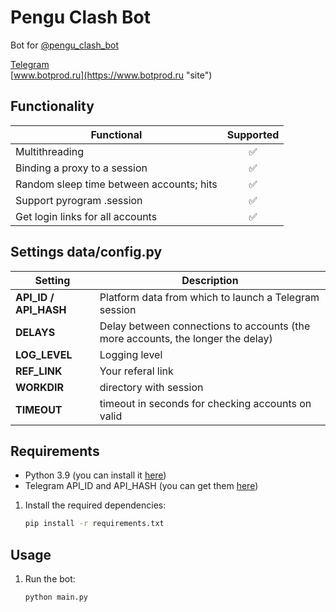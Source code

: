 # Pengu Clash Bot

Bot for [@pengu_clash_bot](https://t.me/pengu_clash_bot?start=invite-avo5rj)

[Telegram](https://t.me/botpr0d "BOTPROD")<br>
[www.botprod.ru](https://www.botprod.ru "site")

## Functionality

| Functional                               | Supported |
|------------------------------------------|:---------:|
| Multithreading                           |     ✅     |
| Binding a proxy to a session             |     ✅     |
| Random sleep time between accounts; hits |     ✅     |
| Support pyrogram .session                |     ✅     |
| Get login links for all accounts         |     ✅     |

## Settings data/config.py

| Setting               | Description                                                                     |
|-----------------------|---------------------------------------------------------------------------------|
| **API_ID / API_HASH** | Platform data from which to launch a Telegram session                           |
| **DELAYS**            | Delay between connections to accounts (the more accounts, the longer the delay) |
| **LOG_LEVEL**         | Logging level                                                                   |
| **REF_LINK**          | Your referal link                                                               |
| **WORKDIR**           | directory with session                                                          |
| **TIMEOUT**           | timeout in seconds for checking accounts on valid                               |

## Requirements

- Python 3.9 (you can install it [here](https://www.python.org/downloads/release/python-390/))
- Telegram API_ID and API_HASH (you can get them [here](https://my.telegram.org/auth))

1. Install the required dependencies:
   ```bash
   pip install -r requirements.txt
   ```

## Usage

1. Run the bot:
   ```bash
   python main.py
   ```
